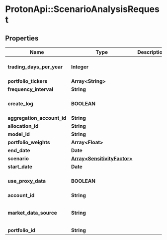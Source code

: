 # ProtonApi::ScenarioAnalysisRequest

## Properties
Name | Type | Description | Notes
------------ | ------------- | ------------- | -------------
**trading_days_per_year** | **Integer** |  | [optional] [default to 252]
**portfolio_tickers** | **Array&lt;String&gt;** |  | [optional] 
**frequency_interval** | **String** |  | 
**create_log** | **BOOLEAN** |  | [optional] [default to false]
**aggregation_account_id** | **String** |  | [optional] 
**allocation_id** | **String** |  | [optional] 
**model_id** | **String** |  | [optional] 
**portfolio_weights** | **Array&lt;Float&gt;** |  | [optional] 
**end_date** | **Date** |  | [optional] 
**scenario** | [**Array&lt;SensitivityFactor&gt;**](SensitivityFactor.md) |  | 
**start_date** | **Date** |  | [optional] 
**use_proxy_data** | **BOOLEAN** |  | [optional] [default to false]
**account_id** | **String** |  | [optional] 
**market_data_source** | **String** |  | [optional] [default to &#39;nucleus&#39;]
**portfolio_id** | **String** |  | [optional] 


